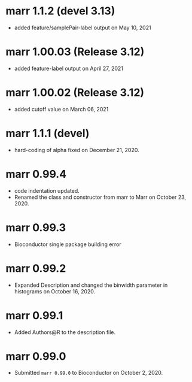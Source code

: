 # marr 1.1.2 (devel 3.13)

* added feature/samplePair-label output on May 10, 2021

# marr 1.00.03 (Release 3.12)

* added feature-label output on April 27, 2021


# marr 1.00.02 (Release 3.12)

* added cutoff value on March 06, 2021

# marr 1.1.1 (devel)


* hard-coding of alpha fixed on December 21, 2020.


# marr 0.99.4

* code indentation updated.
* Renamed the class and constructor from marr to Marr on October 23, 2020.

# marr 0.99.3

* Bioconductor single package building error


# marr 0.99.2

* Expanded Description and changed the binwidth parameter in histograms on October 16, 2020.

# marr 0.99.1

* Added Authors@R to the description file.

# marr 0.99.0

* Submitted `marr 0.99.0` to Bioconductor on October 2, 2020.


